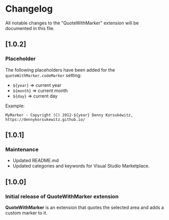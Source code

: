 # Changelog

All notable changes to the "QuoteWithMarker" extension will be documented in this file.

## [1.0.2]

### Placeholder

The following placeholders have been added for the `quoteWithMarker.codeMarker` setting:
- `${year}`   => current year
- `${month}`  => current month
- `${day}`    => current day

Example:

`MyMarker - Copyright (C) 2012-${year} Denny Korsukéwitz, https://dennykorsukewitz.github.io/`

## [1.0.1]

### Maintenance

- Updated README.md
- Updated categories and keywords for Visual Studio Marketplace.

## [1.0.0]

### Initial release of QuoteWithMarker extension

**QuoteWithMarker** is an extension that quotes the selected area and adds a custom marker to it.
